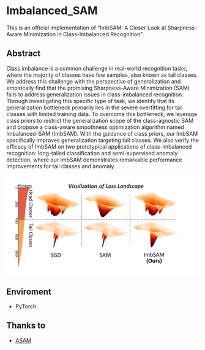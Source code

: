 # Imbalanced_SAM

This is an official implementation of "ImbSAM: A Closer Look at Sharpness-Aware Minimization in Class-Imbalanced Recognition".

## Abstract
Class imbalance is a common challenge in real-world recognition tasks, where the majority of classes have few samples, also known as tail classes. We address this challenge with the perspective of generalization and empirically find that the promising Sharpness-Aware Minimization (SAM) fails to address generalization issues in class-imbalanced recognition.  Through investigating this specific type of task, we identify that its generalization bottleneck primarily lies in the severe overfitting for tail classes with limited training data. To overcome this bottleneck, we leverage class priors to restrict the generalization scope of the class-agnostic SAM and propose a class-aware smoothness optimization algorithm named Imbalanced-SAM (ImbSAM). With the guidance of class priors, our ImbSAM specifically improves generalization targeting tail classes. We also verify the efficacy of ImbSAM on two prototypical applications of class-imbalanced recognition: long-tailed classification and semi-supervised anomaly detection, where our ImbSAM demonstrates remarkable performance improvements for tail classes and anomaly.

![](./imgs/intro.png)

## Enviroment
- PyTorch 

## Thanks to

- [ASAM](https://github.com/SamsungLabs/ASAM)